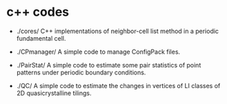 # c++ codes 

* ./cores/
C++ implementations of neighbor-cell list method in a periodic fundamental cell.

* ./CPmanager/
A simple code to manage ConfigPack files.

* ./PairStat/
A simple code to estimate some pair statistics of point patterns under periodic boundary conditions.

* ./QC/
A simple code to estimate the changes in vertices of LI classes of 2D quasicrystalline tilings. 
